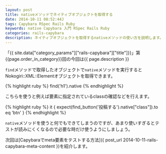 ```yaml
---
layout: post
title: nativeメソッドでネイティブオブジェクトを取得する
date: 2014-10-11 08:52:44J
tags: Capybara RSpec Rails Ruby
keywords: native Capybara 入門 RSpec Rails Ruby
categories: rails-capybara
description: ネイティブオブジェクトを取得するnativeメソッドの使い方を説明します。
---
```


「{{ site.data["category_params"]["rails-capybara"]["title"]}}」第{{page.order_in_category}}回の今回は{{ page.description }}

`find`メソッドで取得したオブジェクトで`native`メソッドを実行するとNokogiri::XML::Elementオブジェクトを取得できます。

{% highlight ruby %}
find('h1').native
{% endhighlight %}

こちらを使うと例えば要素に指定されているclassの確認などを行えます。

{% highlight ruby %}
it { expect(find_button('投稿する').native["class"]).to eq 'btn' }
{% endhighlight %}

`native`メソッドを使うと何でもできてしまうのですが、あまり使いすぎるとテストが読みにくくなるので必要な時だけ使うようにしましょう。

次回は[Capybaraでmeta要素をテストする方法]({ post_url 2014-10-11-rails-capybara-meta-content })を紹介します。
